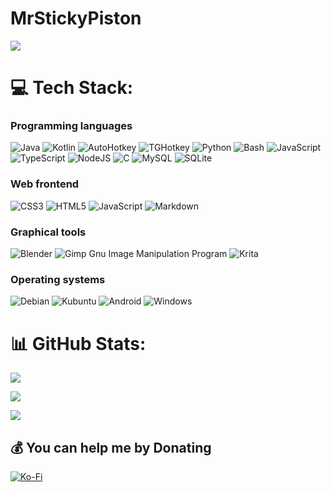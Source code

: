 # MrStickyPiston
[![](https://visitcount.itsvg.in/api?id=MrStickyPiston&icon=0&color=0)](https://visitcount.itsvg.in)


# 💻 Tech Stack:

### Programming languages
![Java](https://img.shields.io/badge/Java-%23ED8B00.svg?style=flat&logo=openjdk&logoColor=white) ![Kotlin](https://img.shields.io/badge/Kotlin-%230095D5.svg?style=flat&logo=kotlin&logoColor=white) ![AutoHotkey](https://img.shields.io/static/v1?style=flat&message=AutoHotkey&color=334455&logo=AutoHotkey&logoColor=FFFFFF&label=) ![TGHotkey](https://shields.io/static/v1?label=&message=%F0%9F%87%AC%F0%9F%87%B7%20TGHotkey&color=blue) ![Python](https://img.shields.io/badge/Python-3670A0?style=flat&logo=python&logoColor=ffdd54) ![Bash](https://img.shields.io/badge/Bash-%23121011.svg?style=flat&logo=gnu-bash&logoColor=white) ![JavaScript](https://img.shields.io/badge/JavaScript-%23323330.svg?style=flat&logo=javascript&logoColor=%23F7DF1E) ![TypeScript](https://img.shields.io/badge/TypeScript-%23007ACC.svg?style=flat&logo=typescript&logoColor=white) ![NodeJS](https://img.shields.io/badge/node.js-6DA55F?style=flat&logo=node.js&logoColor=white) ![C](https://img.shields.io/badge/C-00599C??style=flat&logo=c&logoColor=white) ![MySQL](https://img.shields.io/badge/MySQL-%2300f.svg?style=flat&logo=mysql&logoColor=white) ![SQLite](https://img.shields.io/badge/SQLite-%2307405e.svg?style=flat&logo=sqlite&logoColor=white) 

### Web frontend
![CSS3](https://img.shields.io/badge/css3-%231572B6.svg?style=flat&logo=css3&logoColor=white) ![HTML5](https://img.shields.io/badge/html5-%23E34F26.svg?style=flat&logo=html5&logoColor=white) ![JavaScript](https://img.shields.io/badge/JavaScript-%23323330.svg?style=flat&logo=javascript&logoColor=%23F7DF1E) ![Markdown](https://img.shields.io/badge/markdown-%23000000.svg?style=flat&logo=markdown&logoColor=white)

### Graphical tools
![Blender](https://img.shields.io/badge/blender-%23F5792A.svg?style=flat&logo=blender&logoColor=white) ![Gimp Gnu Image Manipulation Program](https://img.shields.io/badge/Gimp-657D8B?style=flat&logo=gimp&logoColor=FFFFFF) ![Krita](https://img.shields.io/badge/Krita-203759?style=flat&logo=krita&logoColor=EEF37B)

### Operating systems
![Debian](https://img.shields.io/badge/Debian-A81D33?style=flat&logo=debian&logoColor=white) ![Kubuntu](https://img.shields.io/badge/-Kubuntu-%230079C1?style=flat&logo=kubuntu&logoColor=white) ![Android](https://img.shields.io/badge/Android-3DDC84?style=flat&logo=android&logoColor=white) ![Windows](https://img.shields.io/badge/Windows-0078D6?style=flat&logo=windows&logoColor=white)


# 📊 GitHub Stats:

![](https://github-readme-stats-mrstickypiston.vercel.app/api?username=MrStickyPiston&theme=react&include_all_commits=true&count_private=true&layout=compact&show_icons=true)<br/>

![](https://github-readme-streak-stats.herokuapp.com/?user=MrStickyPiston&theme=react)<br/>

![](https://github-readme-stats-mrstickypiston.vercel.app/api/top-langs/?username=MrStickyPiston&theme=react&include_all_commits=true&count_private=true&layout=compact&langs_count=16)

## 💰 You can help me by Donating

[![Ko-Fi](https://img.shields.io/badge/Ko--fi-F16061?style=flat&logo=ko-fi&logoColor=white)](https://ko-fi.com/Stickypiston) 
